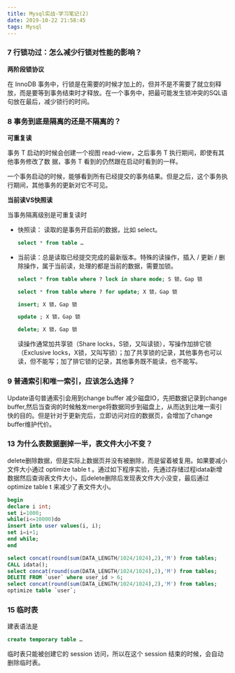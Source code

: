 ```yaml
---
title: Mysql实战-学习笔记(2)
date: 2019-10-22 21:58:45
tags: Mysql
---
```


### 7 行锁功过：怎么减少行锁对性能的影响？

**两阶段锁协议**

在 InnoDB 事务中，行锁是在需要的时候才加上的，但并不是不需要了就立刻释放，而是要等到事务结束时才释放。在一个事务中，把最可能发生锁冲突的SQL语句放在最后，减少锁行的时间。

### 8 事务到底是隔离的还是不隔离的？

**可重复读**

事务 T 启动的时候会创建一个视图 read-view，之后事务 T 执行期间，即使有其他事务修改了数
据，事务 T 看到的仍然跟在启动时看到的一样。

一个事务启动的时候，能够看到所有已经提交的事务结果。但是之后，这个事务执行期间，其他事务的更新对它不可见。

**当前读VS快照读**

<!--more--> 

当事务隔离级别是可重复读时

- 快照读： 读取的是事务开启前的数据，比如 select。

  ```sql
  select * from table …
  ```

- 当前读：总是读取已经提交完成的最新版本。特殊的读操作，插入 / 更新 / 删除操作，属于当前读，处理的都是当前的数据，需要加锁。

  ```sql
  select * from table where ? lock in share mode; S 锁，Gap 锁
  
  select * from table where ? for update; X 锁，Gap 锁
  
  insert; X 锁，Gap 锁
  
  update ; X 锁，Gap 锁
  
  delete; X 锁，Gap 锁
  ```

  读操作通常加共享锁（Share locks，S锁，又叫读锁），写操作加排它锁（Exclusive locks，X锁，又叫写锁）；加了共享锁的记录，其他事务也可以读，但不能写；加了排它锁的记录，其他事务既不能读，也不能写。 

### 9 普通索引和唯一索引，应该怎么选择？

Update语句普通索引会用到change buffer 减少磁盘IO，先把数据记录到change buffer,然后当查询的时候触发merge将数据同步到磁盘上，从而达到比唯一索引快的目的。但是针对于更新完后，立即访问对应的数据页，会增加了change buffer维护代价。

### 13 为什么表数据删掉一半，表文件大小不变？

delete删除数据，但是实际上数据页并没有被删除，而是留着被复用。如果要减小文件大小通过 optimize table t 。通过如下程序实验，先通过存储过程idata新增数据然后查询表文件大小，后delete删除后发现表文件大小没变，最后通过optimize table t 来减少了表文件大小。

```sql
begin
declare i int;
set i=1000;
while(i<=10000)do
insert into user values(i, i);
set i=i+1;
end while;
end
```

```sql
select concat(round(sum(DATA_LENGTH/1024/1024),2),'M') from tables;
CALL idata();
select concat(round(sum(DATA_LENGTH/1024/1024),2),'M') from tables;
DELETE FROM `user` where user_id > 6;
select concat(round(sum(DATA_LENGTH/1024/1024),2),'M') from tables;
optimize table `user`;
```

### 15 临时表

建表语法是 

```sql
create temporary table …
```

临时表只能被创建它的 session 访问，所以在这个 session 结束的时候，会自动删除临时表。